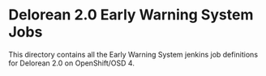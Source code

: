 # Delorean 2.0 Early Warning System Jobs

This directory contains all the Early Warning System jenkins job definitions for Delorean 2.0 on OpenShift/OSD 4.